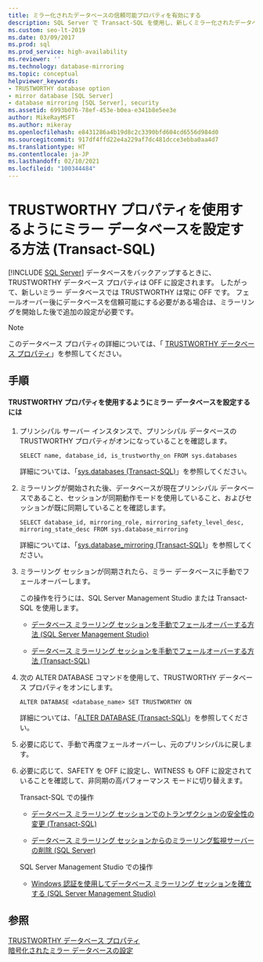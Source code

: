 ```yaml
---
title: ミラー化されたデータベースの信頼可能プロパティを有効にする
description: SQL Server で Transact-SQL を使用し、新しくミラー化されたデータベースで TRUSTWORTHY データベース プロパティを有効にする方法について説明します。
ms.custom: seo-lt-2019
ms.date: 03/09/2017
ms.prod: sql
ms.prod_service: high-availability
ms.reviewer: ''
ms.technology: database-mirroring
ms.topic: conceptual
helpviewer_keywords:
- TRUSTWORTHY database option
- mirror database [SQL Server]
- database mirroring [SQL Server], security
ms.assetid: 6993b076-78ef-453e-b0ea-e341b8e5ee3e
author: MikeRayMSFT
ms.author: mikeray
ms.openlocfilehash: e8431286a4b19d8c2c3390bfd604cd6556d984d0
ms.sourcegitcommit: 917df4ffd22e4a229af7dc481dcce3ebba0aa4d7
ms.translationtype: HT
ms.contentlocale: ja-JP
ms.lasthandoff: 02/10/2021
ms.locfileid: "100344484"
---
```

# <a name="set-up-a-mirror-database-to-use-the-trustworthy-property-transact-sql"></a>TRUSTWORTHY プロパティを使用するようにミラー データベースを設定する方法 (Transact-SQL)
 [!INCLUDE [SQL Server](../../includes/applies-to-version/sqlserver.md)]
  データベースをバックアップするときに、TRUSTWORTHY データベース プロパティは OFF に設定されます。 したがって、新しいミラー データベースでは TRUSTWORTHY は常に OFF です。 フェールオーバー後にデータベースを信頼可能にする必要がある場合は、ミラーリングを開始した後で追加の設定が必要です。  
  
> [!NOTE]  
>  このデータベース プロパティの詳細については、「 [TRUSTWORTHY データベース プロパティ](../../relational-databases/security/trustworthy-database-property.md)」を参照してください。  
  
## <a name="procedure"></a>手順  
  
#### <a name="to-setup-a-mirror-database-to-use-the-trustworthy-property"></a>TRUSTWORTHY プロパティを使用するようにミラー データベースを設定するには  
  
1.  プリンシパル サーバー インスタンスで、プリンシパル データベースの TRUSTWORTHY プロパティがオンになっていることを確認します。  
  
    ```  
    SELECT name, database_id, is_trustworthy_on FROM sys.databases   
    ```  
  
     詳細については、「[sys.databases &#40;Transact-SQL&#41;](../../relational-databases/system-catalog-views/sys-databases-transact-sql.md)」を参照してください。  
  
2.  ミラーリングが開始された後、データベースが現在プリンシパル データベースであること、セッションが同期動作モードを使用していること、およびセッションが既に同期していることを確認します。  
  
    ```  
    SELECT database_id, mirroring_role, mirroring_safety_level_desc, mirroring_state_desc FROM sys.database_mirroring  
    ```  
  
     詳細については、「[sys.database_mirroring &#40;Transact-SQL&#41;](../../relational-databases/system-catalog-views/sys-database-mirroring-transact-sql.md)」を参照してください。  
  
3.  ミラーリング セッションが同期されたら、ミラー データベースに手動でフェールオーバーします。  
  
     この操作を行うには、SQL Server Management Studio または Transact-SQL を使用します。  
  
    -   [データベース ミラーリング セッションを手動でフェールオーバーする方法 &#40;SQL Server Management Studio&#41;](../../database-engine/database-mirroring/manually-fail-over-a-database-mirroring-session-sql-server-management-studio.md)  
  
    -   [データベース ミラーリング セッションを手動でフェールオーバーする方法 &#40;Transact-SQL&#41;](../../database-engine/database-mirroring/manually-fail-over-a-database-mirroring-session-transact-sql.md)  
  
4.  次の ALTER DATABASE コマンドを使用して、TRUSTWORTHY データベース プロパティをオンにします。  
  
    ```  
    ALTER DATABASE <database_name> SET TRUSTWORTHY ON  
    ```  
  
     詳細については、「[ALTER DATABASE &#40;Transact-SQL&#41;](../../t-sql/statements/alter-database-transact-sql.md)」を参照してください。  
  
5.  必要に応じて、手動で再度フェールオーバーし、元のプリンシパルに戻します。  
  
6.  必要に応じて、SAFETY を OFF に設定し、WITNESS も OFF に設定されていることを確認して、非同期の高パフォーマンス モードに切り替えます。  
  
     Transact-SQL での操作  
  
    -   [データベース ミラーリング セッションでのトランザクションの安全性の変更 &#40;Transact-SQL&#41;](../../database-engine/database-mirroring/change-transaction-safety-in-a-database-mirroring-session-transact-sql.md)  
  
    -   [データベース ミラーリング セッションからのミラーリング監視サーバーの削除 &#40;SQL Server&#41;](../../database-engine/database-mirroring/remove-the-witness-from-a-database-mirroring-session-sql-server.md)  
  
     SQL Server Management Studio での操作  
  
    -   [Windows 認証を使用してデータベース ミラーリング セッションを確立する &#40;SQL Server Management Studio&#41;](../../database-engine/database-mirroring/establish-database-mirroring-session-windows-authentication.md)  
  
## <a name="see-also"></a>参照  
 [TRUSTWORTHY データベース プロパティ](../../relational-databases/security/trustworthy-database-property.md)   
 [暗号化されたミラー データベースの設定](../../database-engine/database-mirroring/set-up-an-encrypted-mirror-database.md)  
  
  
